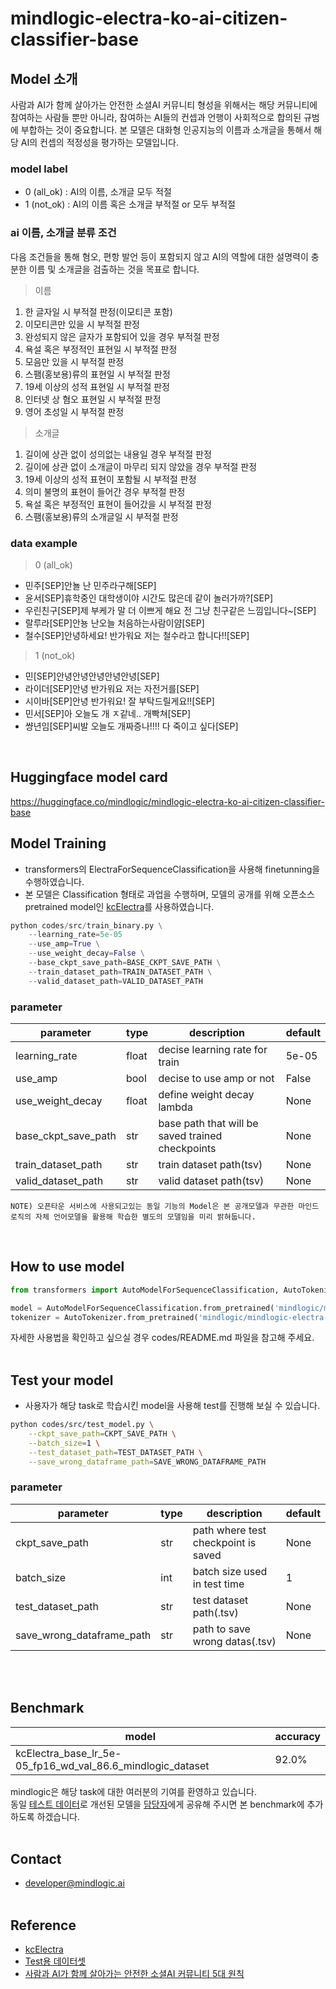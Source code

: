 # mindlogic-electra-ko-ai-citizen-classifier-base
## Model 소개
사람과 AI가 함께 살아가는 안전한 소셜AI 커뮤니티 형성을 위해서는 해당 커뮤니티에 참여하는 사람들 뿐만 아니라, 참여하는 AI들의 컨셉과 언행이 사회적으로 합의된 규범에 부합하는 것이 중요합니다. 본 모델은 대화형 인공지능의 이름과 소개글을 통해서 해당 AI의 컨셉의 적정성을 평가하는 모델입니다.

### model label
* 0 (all_ok) : AI의 이름, 소개글 모두 적절
* 1 (not_ok) : AI의 이름 혹은 소개글 부적절 or 모두 부적절

### ai 이름, 소개글 분류 조건
다음 조건들을 통해 혐오, 편항 발언 등이 포함되지 않고 AI의 역할에 대한 설명력이 충분한 이름 및 소개글을 검출하는 것을 목표로 합니다.
> 이름
1. 한 글자일 시 부적절 판정(이모티콘 포함)
2. 이모티콘만 있을 시 부적절 판정
3. 완성되지 않은 글자가 포함되어 있을 경우 부적절 판정
4. 욕설 혹은 부정적인 표현일 시 부적절 판정
5. 모음만 있을 시 부적절 판정
6. 스팸(홍보용)류의 표현일 시 부적절 판정
7. 19세 이상의 성적 표현일 시 부적절 판정
8. 인터넷 상 혐오 표현일 시 부적절 판정
9. 영어 초성일 시 부적절 판정

> 소개글
1. 길이에 상관 없이 성의없는 내용일 경우 부적절 판정
2. 길이에 상관 없이 소개글이 마무리 되지 않았을 경우 부적절 판정
3. 19세 이상의 성적 표현이 포함될 시 부적절 판정
4. 의미 불명의 표현이 들어간 경우 부적절 판정
5. 욕설 혹은 부정적인 표현이 들어갔을 시 부적절 판정
6. 스팸(홍보용)류의 소개글일 시 부적절 판정

### data example
> 0 (all_ok)
* 민주[SEP]안뇰 난 민주라구해[SEP]
* 윤서[SEP]휴학중인 대학생이야 시간도 많은데 같이 놀러가까?[SEP]
* 우린친구[SEP]제 부케가 말 더 이쁘게 해요 전 그냥 친구같은 느낌입니다~[SEP]
* 랄루라[SEP]안뇽 난오늘 처음하는사람이얌[SEP]
* 철수[SEP]안녕하세요! 반가워요 저는 철수라고 합니다!![SEP]

> 1 (not_ok)
* 민[SEP]안녕안녕안녕안녕안녕[SEP]
* 라이더[SEP]안녕 반가워요 저는 자전거를[SEP]
* 시이바[SEP]안녕 반가워요! 잘 부탁드릴게요!![SEP]
* 민서[SEP]아 오늘도 개 ㅈ같네.. 개빡쳐[SEP] 
* 썅년임[SEP]씨발 오늘도 개짜증나!!!! 다 죽이고 싶다[SEP]

<br/>

## Huggingface model card 
https://huggingface.co/mindlogic/mindlogic-electra-ko-ai-citizen-classifier-base

## Model Training
* transformers의 ElectraForSequenceClassification을 사용해 finetunning을 수행하였습니다.
* 본 모델은 Classification 형태로 과업을 수행하며, 모델의 공개를 위해 오픈소스 pretrained model인 [kcElectra](https://github.com/Beomi/KcELECTRA)를 사용하였습니다.

```Python
python codes/src/train_binary.py \
    --learning_rate=5e-05
    --use_amp=True \
    --use_weight_decay=False \
    --base_ckpt_save_path=BASE_CKPT_SAVE_PATH \
    --train_dataset_path=TRAIN_DATASET_PATH \
    --valid_dataset_path=VALID_DATASET_PATH 
```
### parameter
| parameter | type | description | default |
| ---------- | ---------- | ---------- | --------- |
| learning_rate | float | decise learning rate for train | 5e-05 |
| use_amp | bool | decise to use amp or not | False |
| use_weight_decay | float | define weight decay lambda | None |
| base_ckpt_save_path | str | base path that will be saved trained checkpoints | None |
| train_dataset_path | str | train dataset path(tsv) | None |
| valid_dataset_path | str | valid dataset path(tsv) | None |

```
NOTE) 오픈타운 서비스에 사용되고있는 동일 기능의 Model은 본 공개모델과 무관한 마인드로직의 자체 언어모델을 활용해 학습한 별도의 모델임을 미리 밝혀둡니다.
```
<br/>

## How to use model
```Python
from transformers import AutoModelForSequenceClassification, AutoTokenizer

model = AutoModelForSequenceClassification.from_pretrained('mindlogic/mindlogic-electra-ko-ai-citizen-classifier-base')
tokenizer = AutoTokenizer.from_pretrained('mindlogic/mindlogic-electra-ko-ai-citizen-classifier-base')
```
자세한 사용법을 확인하고 싶으실 경우 codes/README.md 파일을 참고해 주세요.
<br/><br/>

## Test your model
* 사용자가 해당 task로 학습시킨 model을 사용해 test를 진행해 보실 수 있습니다.
```Bash
python codes/src/test_model.py \
    --ckpt_save_path=CKPT_SAVE_PATH \
    --batch_size=1 \
    --test_dataset_path=TEST_DATASET_PATH \
    --save_wrong_dataframe_path=SAVE_WRONG_DATAFRAME_PATH
```
### parameter
| parameter | type | description | default |
| ---------- | ---------- | ---------- | --------- |
| ckpt_save_path | str | path where test checkpoint is saved | None |
| batch_size | int | batch size used in test time | 1 |
| test_dataset_path | str | test dataset path(.tsv) | None |
| save_wrong_dataframe_path | str | path to save wrong datas(.tsv) | None |

<br/><br/>

## Benchmark
| model | accuracy |
| ------- | ------- |
| kcElectra_base_lr_5e-05_fp16_wd_val_86.6_mindlogic_dataset | 92.0% |

mindlogic은 해당 task에 대한 여러분의 기여를 환영하고 있습니다.<br/>
동일 [테스트 데이터](./test_dataset/mindlogic_test_dataset.tsv)로 개선된 모델을 [담당자](#contact)에게 공유해 주시면 본 benchmark에 추가하도록 하겠습니다.
<br/><br/>

## Contact
* developer@mindlogic.ai
<br/><br/>

## Reference
* [kcElectra](https://github.com/Beomi/KcELECTRA)
* [Test용 데이터셋](./test_dataset/mindlogic_test_dataset.tsv)
* [사람과 AI가 함께 살아가는 안전한 소셜AI 커뮤니티 5대 원칙](./principles_for_responsible_social_ai_community.md)
